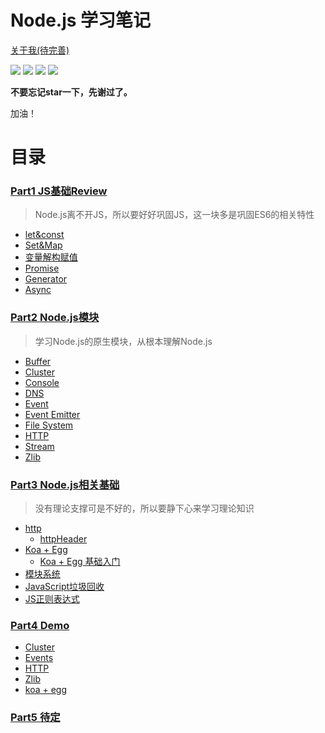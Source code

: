 # Node.js 学习笔记

[关于我(待完善)](https://hanqizheng.github.io)

![](https://img.shields.io/badge/dialog-Node.js-brightgreen.svg) 
![](https://img.shields.io/badge/update-perday-red.svg)
![](https://img.shields.io/badge/level-freshman-blue.svg)
![](https://img.shields.io/badge/Thanks-STAR-yellow.svg)

**不要忘记star一下，先谢过了。**

加油！

# 目录

### [Part1 JS基础Review](https://github.com/hanqizheng/Node.js-LearningDialog/tree/master/Js%E5%9F%BA%E7%A1%80%E5%AD%A6%E4%B9%A0)
>Node.js离不开JS，所以要好好巩固JS，这一块多是巩固ES6的相关特性
*  [let&const](https://github.com/hanqizheng/Node.js-LearningDialog/blob/master/Js%E5%9F%BA%E7%A1%80%E5%AD%A6%E4%B9%A0/let%26const.md)
*  [Set&Map](https://github.com/hanqizheng/Node.js-LearningDialog/blob/master/Js%E5%9F%BA%E7%A1%80%E5%AD%A6%E4%B9%A0/Set%26Map.md)
*  [变量解构赋值](https://github.com/hanqizheng/Node.js-LearningDialog/blob/master/Js%E5%9F%BA%E7%A1%80%E5%AD%A6%E4%B9%A0/%E5%8F%98%E9%87%8F%E8%A7%A3%E6%9E%84%E8%B5%8B%E5%80%BC.md)
*  [Promise](https://github.com/hanqizheng/Node.js-LearningDialog/blob/master/Node.js%E7%9B%B8%E5%85%B3%E5%9F%BA%E7%A1%80/Promise.md)
*  [Generator]()
*  [Async]()


### [Part2 Node.js模块](https://github.com/hanqizheng/Node.js-LearningDialog/tree/master/Node.js%E6%A8%A1%E5%9D%97)
> 学习Node.js的原生模块，从根本理解Node.js

*  [Buffer](https://github.com/hanqizheng/Node.js-LearningDialog/blob/master/Node.js%E6%A8%A1%E5%9D%97/Buffer.md)
*  [Cluster](https://github.com/hanqizheng/Node.js-LearningDialog/blob/master/Node.js%E6%A8%A1%E5%9D%97/Cluster.md)
*  [Console](https://github.com/hanqizheng/Node.js-LearningDialog/blob/master/Node.js%E6%A8%A1%E5%9D%97/Console.md)
*  [DNS](https://github.com/hanqizheng/Node.js-LearningDialog/blob/master/Node.js%E6%A8%A1%E5%9D%97/DNS.md)
*  [Event](https://github.com/hanqizheng/Node.js-LearningDialog/blob/master/Node.js%E6%A8%A1%E5%9D%97/Events.md)
*  [Event Emitter](https://github.com/hanqizheng/Node.js-LearningDialog/blob/master/Node.js%E6%A8%A1%E5%9D%97/EventEmitter.md)
*  [File System](https://github.com/hanqizheng/Node.js-LearningDialog/blob/master/Node.js%E6%A8%A1%E5%9D%97/FileSystem.md)
*  [HTTP](https://github.com/hanqizheng/Node.js-LearningDialog/blob/master/Node.js%E6%A8%A1%E5%9D%97/HTTP.md)
*  [Stream](https://github.com/hanqizheng/Node.js-LearningDialog/blob/master/Node.js%E6%A8%A1%E5%9D%97/Stream.md)
*  [Zlib](https://github.com/hanqizheng/Node.js-LearningDialog/blob/master/Node.js%E6%A8%A1%E5%9D%97/zlib.md)



### [Part3 Node.js相关基础](https://github.com/hanqizheng/Node.js-LearningDialog/tree/master/Node.js%E7%9B%B8%E5%85%B3%E5%9F%BA%E7%A1%80)
> 没有理论支撑可是不好的，所以要静下心来学习理论知识

*  [http](https://github.com/hanqizheng/Node.js-LearningDialog/tree/master/Node.js%E7%9B%B8%E5%85%B3%E5%9F%BA%E7%A1%80/http)
    - [httpHeader](https://github.com/hanqizheng/Node.js-LearningDialog/blob/master/Node.js%E7%9B%B8%E5%85%B3%E5%9F%BA%E7%A1%80/http/HTTPHeader.md)
*  [Koa + Egg](https://github.com/hanqizheng/Node.js-LearningDialog/tree/master/Node.js%E7%9B%B8%E5%85%B3%E5%9F%BA%E7%A1%80/koa%26egg)
    - [Koa + Egg 基础入门](https://github.com/hanqizheng/Node.js-LearningDialog/blob/master/Node.js%E7%9B%B8%E5%85%B3%E5%9F%BA%E7%A1%80/koa%26egg/Koa%2BEgg%E5%85%A5%E9%97%A8.md)
*  [模块系统](https://github.com/hanqizheng/Node.js-LearningDialog/blob/master/Node.js%E7%9B%B8%E5%85%B3%E5%9F%BA%E7%A1%80/%E6%A8%A1%E5%9D%97%E7%B3%BB%E7%BB%9F.md)
*  [JavaScript垃圾回收](https://github.com/hanqizheng/Node.js-LearningDialog/blob/master/Node.js%E7%9B%B8%E5%85%B3%E5%9F%BA%E7%A1%80/JacaScript%E5%9E%83%E5%9C%BE%E5%9B%9E%E6%94%B6.md)
*  [JS正则表达式](https://github.com/hanqizheng/Node.js-LearningDialog/blob/master/Node.js%E7%9B%B8%E5%85%B3%E5%9F%BA%E7%A1%80/JS%E4%B8%AD%E7%9A%84%E6%AD%A3%E5%88%99%E8%A1%A8%E8%BE%BE%E5%BC%8F.md)

### [Part4 Demo](https://github.com/hanqizheng/Node.js-LearningDialog/tree/master/demo%E6%A0%B7%E4%BE%8B)
*  [Cluster](https://github.com/hanqizheng/Node.js-LearningDialog/tree/master/demo%E6%A0%B7%E4%BE%8B/cluster)
*  [Events](https://github.com/hanqizheng/Node.js-LearningDialog/tree/master/demo%E6%A0%B7%E4%BE%8B/events)
*  [HTTP](https://github.com/hanqizheng/Node.js-LearningDialog/tree/master/demo%E6%A0%B7%E4%BE%8B/http)
*  [Zlib](https://github.com/hanqizheng/Node.js-LearningDialog/tree/master/demo%E6%A0%B7%E4%BE%8B/koa%2Begg)
*  [koa + egg](https://github.com/hanqizheng/Node.js-LearningDialog/tree/master/demo%E6%A0%B7%E4%BE%8B/zlib)

### [Part5 待定]()